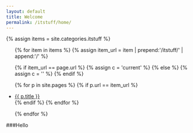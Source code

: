 ```yaml
---
layout: default
title: Welcome
permalink: /itstuff/home/
---
```

{% assign items = site.categories.itstuff %}

<ul>
{% for item in items %}
  {% assign item_url = item | prepend:'/itstuff/' | append:'/' %}

  {% if item_url == page.url %}
    {% assign c = 'current' %}
  {% else %}
    {% assign c = '' %}
  {% endif %}

  {% for p in site.pages %}
    {% if p.url == item_url %}
      <li class="{{ c }}"><a href="{{ site.url }}{{ p.url }}">{{ p.title }}</a></li>
    {% endif %}
  {% endfor %}

{% endfor %}  
</ul>

###Hello